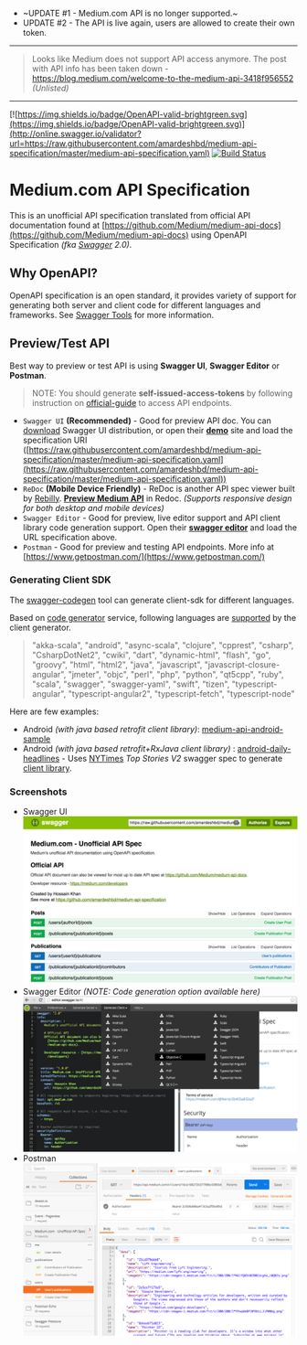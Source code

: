 * ~UPDATE #1 - Medium.com API is no longer supported.~
* UPDATE #2 - The API is live again, users are allowed to create their own token.

------
> Looks like Medium does not support API access anymore. The post with API info has been taken down - https://blog.medium.com/welcome-to-the-medium-api-3418f956552 _(Unlisted)_

------

[![https://img.shields.io/badge/OpenAPI-valid-brightgreen.svg](https://img.shields.io/badge/OpenAPI-valid-brightgreen.svg)](http://online.swagger.io/validator?url=https://raw.githubusercontent.com/amardeshbd/medium-api-specification/master/medium-api-specification.yaml) [![Build Status](https://travis-ci.org/amardeshbd/medium-api-specification.svg)](https://travis-ci.org/amardeshbd/medium-api-specification)

Medium.com API Specification
================================
This is an unofficial API specification translated from official API documentation found at [https://github.com/Medium/medium-api-docs](https://github.com/Medium/medium-api-docs) using OpenAPI Specification _(fka [Swagger](http://swagger.io/) 2.0)_.

Why OpenAPI?
------------------
OpenAPI specification is an open standard, it provides variety of support for generating both server and client code for different languages and frameworks. See [Swagger Tools](http://swagger.io/tools/) for more information.

Preview/Test API
--------------------
Best way to preview or test API is using **Swagger UI**, **Swagger Editor** or **Postman**. 
> NOTE: You should generate **self-issued-access-tokens** by following instruction on [official-guide](https://github.com/Medium/medium-api-docs#22-self-issued-access-tokens) to access API endpoints.

 * `Swagger UI` **(Recommended)** - Good for preview API doc. You can [download](https://github.com/swagger-api/swagger-ui) Swagger UI distribution, or open their **[demo](http://petstore.swagger.io/)** site and load the specification URI ([https://raw.githubusercontent.com/amardeshbd/medium-api-specification/master/medium-api-specification.yaml](https://raw.githubusercontent.com/amardeshbd/medium-api-specification/master/medium-api-specification.yaml))
 * `ReDoc` **(Mobile Device Friendly)** - ReDoc is another API spec viewer built by [Rebilly](https://github.com/Rebilly/ReDoc). **[Preview Medium API](https://redocly.github.io/redoc/?url=https://raw.githubusercontent.com/amardeshbd/medium-api-specification/master/medium-api-specification.yaml)** in Redoc. _(Supports responsive design for both desktop and mobile devices)_
 * `Swagger Editor` - Good for preview, live editor support and API client library code generation support. Open their **[swagger editor](http://editor.swagger.io/)** and load the URL specification above.
 * `Postman` - Good for preview and testing API endpoints. More info at [https://www.getpostman.com/](https://www.getpostman.com/)

### Generating Client SDK
The [swagger-codegen](https://github.com/swagger-api/swagger-codegen) tool can generate client-sdk for different languages. 

Based on [code generator](https://generator.swagger.io) service, following languages are [supported](https://generator.swagger.io/api/gen/clients) by the client generator.
> "akka-scala", "android", "async-scala", "clojure", "cpprest", "csharp", "CsharpDotNet2", "cwiki", "dart", "dynamic-html", "flash", "go", "groovy", "html", "html2", "java", "javascript", "javascript-closure-angular", "jmeter", "objc", "perl", "php", "python", "qt5cpp", "ruby", "scala", "swagger", "swagger-yaml", "swift", "tizen", "typescript-angular", "typescript-angular2", "typescript-fetch", "typescript-node"


Here are few examples: 
 * Android _(with java based retrofit client library)_: [medium-api-android-sample](https://github.com/amardeshbd/medium-api-android-sample)
 * Android _(with java based retrofit+RxJava client library)_ : [android-daily-headlines](https://github.com/amardeshbd/android-daily-headlines) - Uses [NYTimes](https://developer.nytimes.com/) _Top Stories V2_ swagger spec to generate [client library](https://github.com/amardeshbd/android-daily-headlines/tree/develop/api-lib/src/main/java/io/swagger/client).

### Screenshots
 * Swagger UI ![Swagger UI](https://github.com/amardeshbd/medium-api-specification/blob/master/resources/screenshot_openapi_swagger-ui.png)
 * Swagger Editor _(NOTE: Code generation option available here)_ ![Swagger Editor](https://github.com/amardeshbd/medium-api-specification/blob/master/resources/screenshot_openapi_swagger-editor.png)
 * Postman ![Postman](https://github.com/amardeshbd/medium-api-specification/blob/master/resources/screenshot_openapi_postman.png)
